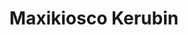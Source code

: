 ---
title: "Maxikiosco Kerubin"
url: /ciudad-autonoma-de-buenos-aires/maxikiosco-kerubin/
shop: quiosco
---